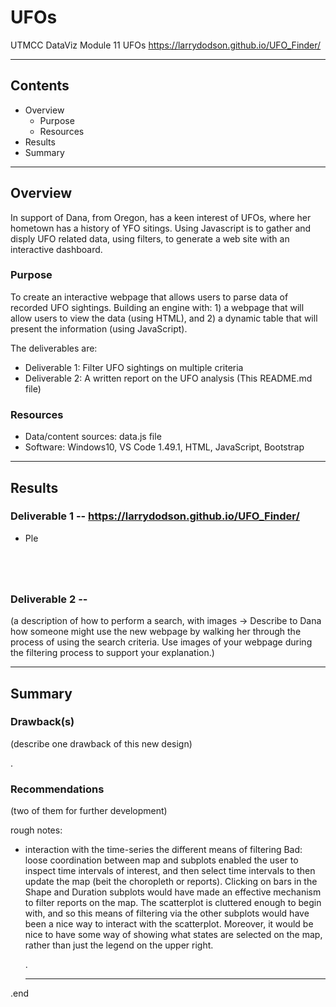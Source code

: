 # UFOs
UTMCC DataViz Module 11 UFOs  https://larrydodson.github.io/UFO_Finder/ 



---

## Contents 
  * Overview
    - Purpose
    - Resources
  * Results
  * Summary

---  

## Overview 
  
  In support of Dana, from Oregon, has a keen interest of UFOs, where her hometown has a history of YFO sitings. Using Javascript is to gather and disply UFO related data, using filters, to generate a web site with an interactive dashboard. 

   ### Purpose
   
   To create an interactive webpage that allows users to parse data of recorded UFO sightings. Building an engine with: 1) a webpage that will allow users to view the data (using HTML), and 2) a dynamic table that will present the information (using JavaScript).

  
   The deliverables are:  
   
   - Deliverable 1: Filter UFO sightings on multiple criteria
   - Deliverable 2: A written report on the UFO analysis (This README.md file)
  
   
  
   ### Resources
  * Data/content sources: data.js file 
  * Software: Windows10, VS Code 1.49.1, HTML, JavaScript, Bootstrap
  
--- 

## Results
  
  ### Deliverable 1  --   https://larrydodson.github.io/UFO_Finder/
    
   * Ple
   
   
   
   ![]()
   
   
   ![]()
   
   
   
   ![]()
   
   
   ![]()
   
   
   ### Deliverable 2  --   
   (a description of how to perform a search, with images -> Describe to Dana how someone might use the new webpage by walking her through the process of using the search criteria. Use images of your webpage during the filtering process to support your explanation.)

   
   
   

--- 

## Summary
  
  ### Drawback(s) 
  (describe one drawback of this new design)
  
  
  .
  
  ### Recommendations 
  (two of them for further development)



rough notes:
 - interaction with the time-series
the different means of filtering
Bad: loose coordination between map and subplots
enabled the user to inspect time intervals of interest, and then select time intervals to then update the map (beit the choropleth or reports).
Clicking on bars in the Shape and Duration subplots would have made an effective mechanism to filter reports on the map.
The scatterplot is cluttered enough to begin with, and so this means of filtering via the other subplots would have been a nice way to interact with the scatterplot.
Moreover, it would be nice to have some way of showing what states are selected on the map, rather than just the legend on the upper right.


   .
   
   --- 
  
  .end
